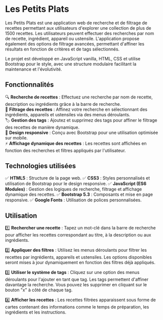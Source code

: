# Les Petits Plats

Les Petits Plats est une application web de recherche et de filtrage de recettes permettant aux utilisateurs d'explorer une collection de plus de 1500 recettes. Les utilisateurs peuvent effectuer des recherches par nom de recette, ingrédient, appareil ou ustensile. L'application propose également des options de filtrage avancées, permettant d'affiner les résultats en fonction de critères et de tags sélectionnés.

Le projet est développé en JavaScript vanilla, HTML, CSS et utilise Bootstrap pour le style, avec une structure modulaire facilitant la maintenance et l'évolutivité.



## Fonctionnalités
🔍 __Recherche de recettes__ : Effectuez une recherche par nom de recette, description ou ingrédients grâce à la barre de recherche.  
📝 __Filtrage des recettes__ : Affinez votre recherche en sélectionnant des ingrédients, appareils et ustensiles via des menus déroulants.  
🏷️ __Gestion des tags__ : Ajoutez et supprimez des tags pour affiner le filtrage des recettes de manière dynamique.  
📱 __Design responsive__ : Conçu avec Bootstrap pour une utilisation optimisée sur mobile.  
⚡ __Affichage dynamique des recettes__ : Les recettes sont affichées en fonction des recherches et filtres appliqués par l'utilisateur.



## Technologies utilisées
✅ __HTML5__ : Structure de la page web.
✅ __CSS3__ : Styles personnalisés et utilisation de Bootstrap pour le design responsive.
✅ __JavaScript (ES6 Modules)__ : Gestion des logiques de recherche, filtrage et affichage dynamique des recettes.
✅ __Bootstrap 5.3__ : Composants et mise en page responsive.
✅ __Google Fonts__ : Utilisation de polices personnalisées.



## Utilisation
1️⃣ __Rechercher une recette__ : Tapez un mot-clé dans la barre de recherche pour afficher les recettes correspondant au titre, à la description ou aux ingrédients.

2️⃣ __Appliquer des filtres__ : Utilisez les menus déroulants pour filtrer les recettes par ingrédients, appareils et ustensiles. Les options disponibles seront mises à jour dynamiquement en fonction des filtres déjà appliqués.

3️⃣ __Utiliser le système de tags__ : Cliquez sur une option des menus déroulants pour l'ajouter en tant que tag. Les tags permettent d'affiner davantage la recherche. Vous pouvez les supprimer en cliquant sur le bouton "x" à côté de chaque tag.

4️⃣ __Afficher les recettes__ : Les recettes filtrées apparaissent sous forme de cartes contenant des informations comme le temps de préparation, les ingrédients et les instructions.
